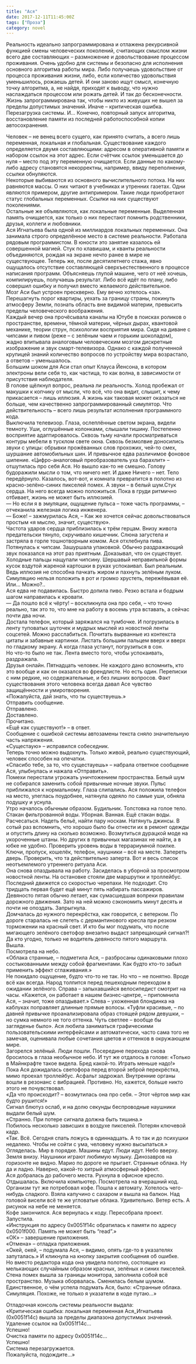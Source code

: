 ```yaml
---
title: "Ася"
date: 2017-12-11T11:45:00Z
tags: ["Проза"]
category: novel
---
```


Реальность идеально запрограммирована и отлажена рекурсивной функцией смены человеческих поколений, считающих смыслом жизни всего две составляющих – размножение и довольствование процессом проживания. Очень удобно для системы и безопасно для исполнения основного алгоритма работы мира. Либо получаешь удовольствие от процесса проживания жизни, либо, если количество удовольствия уменьшилось, рожаешь детей. И они заново ищут смысл, конечную точку алгоритма, а, не найдя, приходят к выводу, что нужно наслаждаться процессом или рожать детей. И так до бесконечности. Жизнь запрограммирована так, чтобы никто из живущих не вышел за пределы допустимых значений. Иначе – критическая ошибка. Перезагрузка системы. И… Конечно, повторный запуск алгоритма, восстановление памяти из последней работоспособной копии автосохранения.



Человек – не венец всего сущего, как принято считать, а всего лишь переменная, локальная и глобальная. Существование каждого определяется двумя составляющими: адресом в оперативной памяти и набором ссылок на этот адрес. Если счётчик ссылок уменьшается до нуля – место под эту переменную очищается. Если данные по какому-либо адресу становятся некорректны, например, ввиду переполнения, ссылки обнуляются.  
Некоторые выбиваются из основного вычислительного потока. На них равняются массы. О них читают в учебниках и утренних газетах. Одни являются примером, другие антипримером. Такие люди приобретают статус глобальных переменных. Ссылки на них существуют поколениями.  
Остальные же объявляются, как локальные переменные. Выделенная память очищается, как только о них перестают помнить родственники, друзья, коллеги и любовники.  
Ася Игнатьева была одной из миллиардов локальных переменных. Она занимала строго определённое место в системе реальности. Работала рядовым программистом. В юности это занятие казалось ей совершенной магией. Стук по клавишам, и кванты реальности объединяются, рождая на экране нечто ранее в мире не существующее. Теперь же, после десятилетнего стажа, явно ощущалось отсутствие составляющей сверхъестественного в процессе написания программ. Объясняешь глупой машине, чего от неё хочешь, компилируешь, получаешь результат. Либо всё идёт по плану, либо совершил ошибку и получил вместо желаемого действительное.  
Мозг Аси был устроен прескверно. Ему вечно хотелось «за». Перешагнуть порог квартиры, уехать за границу страны, покинуть атмосферу Земли, познать область вне видимой материи, превысить пределы человеческого воображения.  
Каждый вечер она прочёсывала каналы на Ютубе в поисках роликов о пространстве, времени, тёмной материи, чёрных дырах, квантовой механике, теории струн, психологии восприятия мира. Сидя на диване с чипсами и пивом (реже – с зелёным чаем и горьким шоколадом), жадно впитывала аналоговым человеческим мозгом дискретные изображение и звук смарт-телевизора. Однако с каждой полученной крупицей знаний количество вопросов по устройству мира возрастало, а ответов – уменьшалось.  
Большим шоком для Аси стал опыт Клауса Йенсона, в котором электроны вели себя то, как частица, то как волна, в зависимости от присутствия наблюдателя.  
В голове щёлкнул вопрос, реальна ли реальность. Холод пробежал от макушки к копчику от мысли, что всё, что она видит, слышит, к чему прикасается – лишь иллюзия. А жизнь как таковая может оказаться не больше, чем качественно запрограммированный симулятор. Что действительность – всего лишь результат исполнения программного кода.  
Выключила телевизор. Глаза, ослеплённые светом экрана, видели темноту. Уши, оглушённые колонками, слышали тишину. Постепенно восприятие адаптировалось. Сквозь тьму начали просматриваться контуры мебели в тусклом свете окна. Сквозь безмолвие доносились звуки с улицы: обрывки прожёванных слов прохожих, чей-то смех, шуршание автомобильных шин. И привычное едва различимое фоновое шипение. «Цифро-аналоговый преобразователь уха барахлит» – отшутилась про себя Ася. Но вышло как-то не смешно. Голову будоражили мысли о том, что ничего нет. И даже Ничего – нет. Тело передёрнуло. Казалось, вот-вот, и комната превратится в полотно из красно-зелёно-синих пикселей помех. А звуки – в белый шум.Стук сердца. На него всегда можно положиться. Пока в груди ритмично отбивает, жизнь не может быть иллюзией.  
— Но если я в эмуляции, ощущение пульса – тоже часть программы, – отчеканила железная логика инженера.  
— Боже! – зажмурилась Ася, – Как же хочется сейчас довольствоваться простым «я мыслю, значит, существую».  
Частота ударов сердца приблизилась к трём герцам. Внизу живота предательски тянуло, скручивало кишечник. Слюна загустела и застряла в горле тошнотворным комом. Ася отхлебнула пива. Потянулась к чипсам. Зашуршала упаковкой. Обычно раздражающий звук показался на этот раз приятным. Доказывал, что он существует. Холодные пальцы нащупали чипсину. Шершавый неправильной формы кусок вздутой жареной картошки в руках успокаивал. Был реальным. Ведь иллюзия не способна пачкать жиром и пахнуть зелёным луком. Симуляцию нельзя положить в рот и громко хрустеть, пережёвывая её.  
Или… Можно?..  
Ася едва не подавилась. Быстро допила пиво. Резко встала и бодрым шагом направилась к кровати.  
— Да пошло всё к чёрту! – воскликнула она про себя, – что точно реально, так это то, что мне на работу в восемь утра вставать, а сейчас почти два ночи.  
Достала телефон, который заряжался на тумбочке. И погрузилась в ленту туповатых шуточек и мудрых мыслей из новостной ленты соцсетей. Можно расслабиться. Почитать вырванные из контекста цитаты и забавные картинки. Листать большим пальцем вверх и вверх по гладкому экрану. А когда глаза устанут, погрузиться в сон.  
Но что-то было не так. Лента вместо того, чтобы успокаивать, раздражала.  
Друзья онлайн. Пятнадцать человек. Не каждого дано вспомнить, кто это вообще и как он оказался во френдлисте. Но есть один. Переписки с ним редкие, но содержательные, и без лишних вопросов. Факт существования этого человека всегда давал Асе чувство защищённости и умиротворения.  
«Пожалуйста, дай знать, что ты существуешь.»  
Отправить сообщение.  
Отправлено.  
Доставлено.  
Прочитано.  
«Ещё как существуют!» – в ответ.  
Сообщение с ошибкой системы автозамены текста сняло значительную часть напряжения.  
«Сущестаую» – исправился собеседник.  
Теперь точно можно выдохнуть. Только живой, реально существующий, человек способен на опечатки.  
«Спасибо тебе, за то, что сущестауешь» – набрала ответное сообщение Ася, улыбнулась и нажала «Отправить».  
Помехи перестали угрожать уничтожением пространства. Белый шум не собирался заменить собой привычные ночные звуки. Пульс приближался к нормальному. Глаза слипались. Ася положила телефон на место, улеглась поудобнее, натянула одеяло по самые уши, обняла подушку и уснула.  
Утро началось обычным образом. Будильник. Толстовка на голое тело. Стакан фильтрованной воды. Уборная. Ванная. Ещё стакан воды.  
Расчесаться. Надеть бельё, найти пару носкам. Натянуть джинсы. В сотый раз вспомнить, что хорошо было бы отнести их в ремонт одежды и опустить длину на сколько возможно. Возмутиться дурацкой моде на укороченные штаны. Но других в привычных магазинах не найти, а в юбке не удобно. Проверить уровень воды в террариумной поилке. Ключи, пропуск, кошелёк, телефон, наушники – всё на месте. Запереть дверь. Проверить, что та действительно заперта. Вот и весь список неотъемлемого утреннего ритуала Аси.  
Она снова опаздывала на работу. Засиделась в уборной за просмотром новостной ленты. На остановке стояли две маршрутки и троллейбус. Последний движется со скоростью черепахи. Не подходит. Сто тридцать первая будет ещё минут пять набирать пассажиров. Девяносто пятая обычно летает, как сумасшедшая вопреки правилам дорожного движения. Зато на ней можно сэкономить минут десять и почти не опоздать. Запрыгнула.  
Домчалась до нужного перекрёстка, как говорится, с ветерком. По дороге старалась не слететь с дермантинового кресла при резком торможении на красный свет. И кто бы мог подумать, что после мигающего зелёного светофор внезапно выдаст запрещающий сигнал?! Да кто угодно, только не водитель девяносто пятого маршрута.  
Вышла.  
Посмотрела на небо.  
«Облака странные, – подметила Ася, – разбросаны одинаковыми плохо состыкованными между собой фрагментами. Как будто кто-то забыл применить эффект сглаживания.»  
Не покидало ощущение, будто что-то не так. Но что – не понятно. Вроде всё как всегда. Народ толпится перед пешеходным переходом в ожидании зелёного. Справа – запыхавшийся велосипедист смотрит на часы. «Кажется, он работает в нашем бизнес-центре, – припомнила Ася, – значит, тоже опаздывает.» Слева – ухоженная блондинка на каблуках поправляет длинные прямые волосы. «Туфли красивые, – по давней привычке проанализировала образ стоящей рядом девушки, – но сумка немного не того оттенка. Чуть светлее – вообще бы загляденье было». Ася любила заниматься графическими пользовательскими интерфейсами и автоматически, часто сама того не замечая, оценивала любые сочетания цветов и оттенков в окружающем мире.  
Загорелся зелёный. Люди пошли. Посередине перехода снова бросилось в глаза необычное небо. И тут же отдалось в голове: «Только в Майнкрафте такое видела. Бред какой-то. Играть меньше надо!»  
Пока Ася дожидалась светофора перед второй зеброй перекрёстка, мимо проехал троллейбус. Асфальт задрожал. Внутренние органы вошли в резонанс с вибрацией. Противно. Но, кажется, больше никто этого не почувствовал.  
«Да что происходит? – возмутилась она про себя. – Этот чёртов мир как будто рушится!»  
Сигнал блютуз ослаб, и на долю секунды беспроводные наушники выдали белый шум.  
«Странно. При потере сигнала должна быть тишина.»  
Побилось несколько зависших в воздухе пикселей. Потерян ключевой кадр.  
«Так. Всё. Сегодня спать ложусь в одиннадцать. А то так и до психушки недалеко. Чтобы не сойти с ума, человеку нужно высыпаться.»  
Огляделась. Мир в порядке. Машины едут. Люди идут. Небо вверху. Земля внизу. Наушники играют любимую музыку. Динозавров на горизонте не видно. Марио по дороге не прыгает. Странные облака. Ну да и ладно. Наверно, какой-то хитрый атмосферный эффект.  
Ася добралась до рабочего места. Рухнула в офисное кресло. Отдышалась. Включила компьютер. Посмотрела на вчерашний код. Организм тут же потребовал кофе. Пошла к автомату. Хотелось чего-нибудь сладкого. Взяла капучино с сахаром и вышла на балкон. Над головой висели всё те же угловатые облака. Удивительно. Ветер есть. А рисунок на небе не меняется.  
Кофе закончился. Ася вернулась к коду. Пересобрала проект. Запустила.  
«Инструкция по адресу 0x0051f14c обратилась к памяти по адресу 0x0501f000. Память не может быть “read”.»  
«ОК» – завершение приложения.  
«Отмена» – отладка приложения.  
«Окей, окей, – подумала Ася, – видимо, опять где-то в указателях запуталась.» И кликнула на кнопку закрытия сообщения об ошибке.  
Но вместо редактора кода она увидела полотно, состоящее из мелькающих случайным образом красных, зелёных и синих пикселей. Стена помех вышла за границы монитора, заполнила собой всё пространство. Музыка оборвалась. Сменилась белым шумом. Единственное, о чём успела подумать Ася, было: «Странные облака. Симуляция. Похоже, не только я указатели в коде путаю…»

Отладочная консоль системы реальности выдала:  
«Критическая ошибка: локальная переменная Ася_Игнатьева (0x0051f14c) вышла за пределы диапазона допустимых значений.  
Удаление ссылок на 0x0051f14c…  
Успешно!  
Очистка памяти по адресу 0x0051f14c…  
Успешно!  
Система перезагружается.  
Пожалуйста, подождите…»

